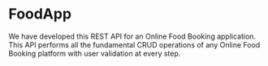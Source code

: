 # FoodApp
We have developed this REST API for an Online Food Booking application. This API performs all the fundamental CRUD operations of any Online Food Booking platform with user validation at every step.
